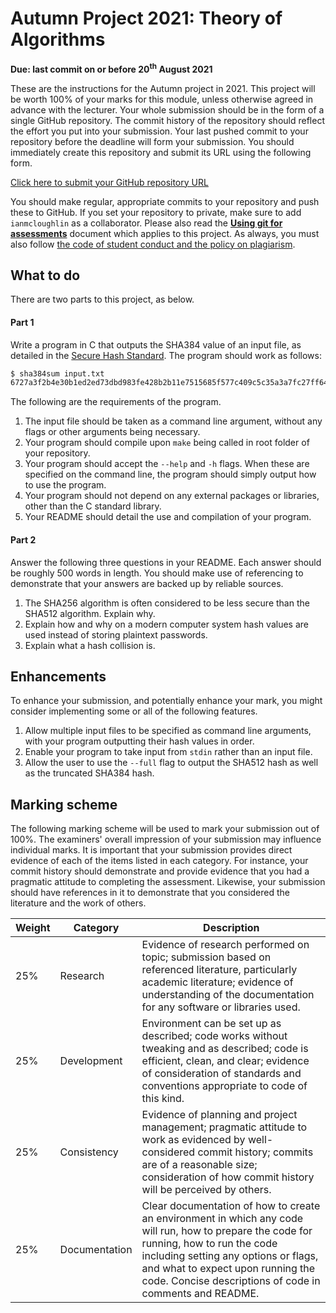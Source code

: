 # Autumn Project 2021: Theory of Algorithms

**Due: last commit on or before 20<sup>th</sup> August 2021**


These are the instructions for the Autumn project in 2021.
This project will be worth 100% of your marks for this module, unless otherwise agreed in advance with the lecturer.
Your whole submission should be in the form of a single GitHub repository.
The commit history of the repository should reflect the effort you put into your submission.
Your last pushed commit to your repository before the deadline will form your submission.
You should immediately create this repository and submit its URL using the following form.


[Click here to submit your GitHub repository URL](https://forms.office.com/r/whWTJsDuz7)



You should make regular, appropriate commits to your repository and push these to GitHub.
If you set your repository to private, make sure to add `ianmcloughlin` as a collaborator.
Please also read the **[Using git for assessments](https://github.com/ianmcloughlin/using-git-for-assessments/raw/master/using-git-for-assessments.pdf)** document which applies to this project.
As always, you must also follow [the code of student conduct and the policy on plagiarism](https://www.gmit.ie/general/quality-assurance-framework).


## What to do

There are two parts to this project, as below.

#### Part 1

Write a program in C that outputs the SHA384 value of an input file, as detailed in the [Secure Hash Standard](https://www.nist.gov/publications/secure-hash-standard).
The program should work as follows:

```bash
$ sha384sum input.txt
6727a3f2b4e30b1ed2ed73dbd983fe428b2b11e7515685f577c409c5c35a3a7fc27ff648ba2e0e8b1a3f31682f02a0bb  input.txt
```

The following are the requirements of the program.

1. The input file should be taken as a command line argument, without any flags or other arguments being necessary.
2. Your program should compile upon `make` being called in root folder of your repository.
3. Your program should accept the `--help` and `-h` flags. When these are specified on the command line, the program should simply output how to use the program.
4. Your program should not depend on any external packages or libraries, other than the C standard library.
5. Your README should detail the use and compilation of your program.

#### Part 2

Answer the following three questions in your README.
Each answer should be roughly 500 words in length.
You should make use of referencing to demonstrate that your answers are backed up by reliable sources.

1. The SHA256 algorithm is often considered to be less secure than the SHA512 algorithm. Explain why.
2. Explain how and why on a modern computer system hash values are used instead of storing plaintext passwords.
3. Explain what a hash collision is.


## Enhancements

To enhance your submission, and potentially enhance your mark, you might consider implementing some or all of the following features.

1. Allow multiple input files to be specified as command line arguments, with your program outputting their hash values in order.
2. Enable your program to take input from `stdin` rather than an input file.
3. Allow the user to use the `--full` flag to output the SHA512 hash as well as the truncated SHA384 hash.


## Marking scheme

The following marking scheme will be used to mark your submission out of 100%.
The examiners' overall impression of your submission may influence individual marks.
It is important that your submission provides direct evidence of each of the items listed in each category.
For instance, your commit history should demonstrate and provide evidence that you had a pragmatic attitude to completing the assessment.
Likewise, your submission should have references in it to demonstrate that you considered the literature and the work of others.
  

| Weight | Category | Description |
|---|---|---|
|25% | Research | Evidence of research performed on topic; submission based on referenced literature, particularly academic literature; evidence of understanding of the documentation for any software or libraries used. |
|25% | Development | Environment can be set up as described; code works without tweaking and as described; code is efficient, clean, and clear; evidence of consideration of standards and conventions appropriate to code of this kind. |
|25% | Consistency | Evidence of planning and project management; pragmatic attitude to work as evidenced by well-considered commit history; commits are of a reasonable size; consideration of how commit history will be perceived by others. |
|25% | Documentation | Clear documentation of how to create an environment in which any code will run, how to prepare the code for running, how to run the code including setting any options or flags, and what to expect upon running the code. Concise descriptions of code in comments and README. |